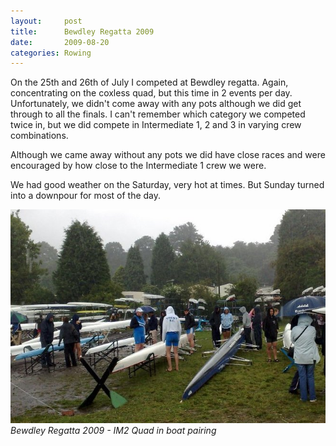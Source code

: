 ```yaml
---
layout:     post
title:      Bewdley Regatta 2009
date:       2009-08-20
categories: Rowing
---
```

On the 25th and 26th of July I competed at Bewdley regatta. Again, concentrating on the coxless quad, but this time in 2 events per day. Unfortunately, we didn't come away with any pots although we did get through to all the finals. I can't remember which category we competed twice in, but we did compete in Intermediate 1, 2 and 3 in varying crew combinations.

Although we came away without any pots we did have close races and were encouraged by how close to the Intermediate 1 crew we were.

We had good weather on the Saturday, very hot at times. But Sunday turned into a downpour for most of the day.

![image](/assets/image46.jpg)
*Bewdley Regatta 2009 - IM2 Quad in boat pairing*